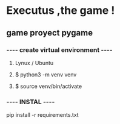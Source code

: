 #  Executus ,the game !

## game proyect pygame


###  ---- create virtual environment  ----

1. Lynux / Ubuntu 

2. $ python3 -m venv venv

3. $ source venv/bin/activate


###    ----    INSTAL    ---- 

pip install -r requirements.txt


